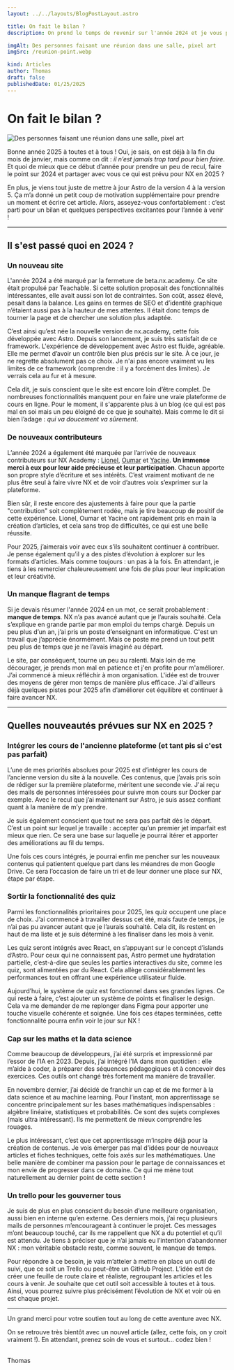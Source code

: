 ```yaml
---
layout: ../../layouts/BlogPostLayout.astro

title: On fait le bilan ?
description: On prend le temps de revenir sur l'année 2024 et je vous parle un peu de ce que j'ai prévu pour l'année 2025 sur NX. 

imgAlt: Des personnes faisant une réunion dans une salle, pixel art
imgSrc: /reunion-point.webp

kind: Articles
author: Thomas
draft: false
publishedDate: 01/25/2025
---
```


# On fait le bilan ?

![Des personnes faisant une réunion dans une salle, pixel art](/reunion-point.webp)

Bonne année 2025 à toutes et à tous ! Oui, je sais, on est déjà à la fin du mois de janvier, mais comme on dit : *il n’est jamais trop tard pour bien faire*. Et quoi de mieux que ce début d’année pour prendre un peu de recul, faire le point sur 2024 et partager avec vous ce qui est prévu pour NX en 2025 ?

En plus, je viens tout juste de mettre à jour Astro de la version 4 à la version 5. Ça m’a donné un petit coup de motivation supplémentaire pour prendre un moment et écrire cet article. Alors, asseyez-vous confortablement : c’est parti pour un bilan et quelques perspectives excitantes pour l’année à venir !

---

## Il s'est passé quoi en 2024 ?

### Un nouveau site

L'année 2024 a été marqué par la fermeture de beta.nx.academy. Ce site était propulsé par Teachable. Si cette solution proposait des fonctionnalités intéressantes, elle avait aussi son lot de contraintes. Son coût, assez élevé, pesait dans la balance. Les gains en termes de SEO et d’identité graphique n’étaient aussi pas à la hauteur de mes attentes. Il était donc temps de tourner la page et de chercher une solution plus adaptée.


C’est ainsi qu’est née la nouvelle version de nx.academy, cette fois développée avec Astro. Depuis son lancement, je suis très satisfait de ce framework. L'expérience de développement avec Astro est fluide, agréable. Elle me permet d’avoir un contrôle bien plus précis sur le site. À ce jour, je ne regrette absolument pas ce choix. Je n'ai pas encore vraiment vu les limites de ce framework (comprendre : il y a forcément des limites). Je verrais cela au fur et à mesure.


Cela dit, je suis conscient que le site est encore loin d’être complet. De nombreuses fonctionnalités manquent pour en faire une vraie plateforme de cours en ligne. Pour le moment, il s'apparente plus à un blog (ce qui est pas mal en soi mais un peu éloigné de ce que je souhaite). Mais comme le dit si bien l’adage : *qui va doucement va sûrement*.


### De nouveaux contributeurs

L’année 2024 a également été marquée par l’arrivée de nouveaux contributeurs sur NX Academy : [Lionel](https://github.com/Escanor1986), [Oumar](https://github.com/OumarYanni) et [Yacine](https://github.com/yaswecan). **Un immense merci à eux pour leur aide précieuse et leur participation**. Chacun apporte son propre style d’écriture et ses intérêts. C’est vraiment motivant de ne plus être seul à faire vivre NX et de voir d’autres voix s’exprimer sur la plateforme.


Bien sûr, il reste encore des ajustements à faire pour que la partie "contribution" soit complètement rodée, mais je tire beaucoup de positif de cette expérience. Lionel, Oumar et Yacine ont rapidement pris en main la création d’articles, et cela sans trop de difficultés, ce qui est une belle réussite.

Pour 2025, j’aimerais voir avec eux s’ils souhaitent continuer à contribuer. Je pense également qu’il y a des pistes d’évolution à explorer sur les formats d’articles. Mais comme toujours : un pas à la fois. En attendant, je tiens à les remercier chaleureusement une fois de plus pour leur implication et leur créativité.


### Un manque flagrant de temps

Si je devais résumer l'année 2024 en un mot, ce serait probablement : **manque de temps**. NX n’a pas avancé autant que je l’aurais souhaité. Cela s’explique en grande partie par mon emploi du temps chargé. Depuis un peu plus d’un an, j’ai pris un poste d’enseignant en informatique. C'est un travail que j’apprécie énormément. Mais ce poste me prend un tout petit peu plus de temps que je ne l’avais imaginé au départ.

Le site, par conséquent, tourne un peu au ralenti. Mais loin de me décourager, je prends mon mal en patience et j'en profite pour m'améliorer. J’ai commencé à mieux réfléchir à mon organisation. L'idée est de trouver des moyens de gérer mon temps de manière plus efficace. J’ai d'ailleurs déjà quelques pistes pour 2025 afin d’améliorer cet équilibre et continuer à faire avancer NX.

---

## Quelles nouveautés prévues sur NX en 2025 ?

### Intégrer les cours de l'ancienne plateforme (et tant pis si c'est pas parfait)

L’une de mes priorités absolues pour 2025 est d’intégrer les cours de l’ancienne version du site à la nouvelle. Ces contenus, que j’avais pris soin de rédiger sur la première plateforme, méritent une seconde vie. J'ai reçu des mails de personnes intéressées pour suivre mon cours sur Docker par exemple. Avec le recul que j’ai maintenant sur Astro, je suis assez confiant quant à la manière de m’y prendre.

Je suis également conscient que tout ne sera pas parfait dès le départ. C’est un point sur lequel je travaille : accepter qu’un premier jet imparfait est mieux que rien. Ce sera une base sur laquelle je pourrai itérer et apporter des améliorations au fil du temps. 

Une fois ces cours intégrés, je pourrai enfin me pencher sur les nouveaux contenus qui patientent quelque part dans les méandres de mon Google Drive. Ce sera l’occasion de faire un tri et de leur donner une place sur NX, étape par étape.


### Sortir la fonctionnalité des quiz

Parmi les fonctionnalités prioritaires pour 2025, les quiz occupent une place de choix. J’ai commencé à travailler dessus cet été, mais faute de temps, je n’ai pas pu avancer autant que je l’aurais souhaité. Cela dit, ils restent en haut de ma liste et je suis déterminé à les finaliser dans les mois à venir.

Les quiz seront intégrés avec React, en s’appuyant sur le concept d’islands d’Astro. Pour ceux qui ne connaissent pas, Astro permet une hydratation partielle, c’est-à-dire que seules les parties interactives du site, comme les quiz, sont alimentées par du React. Cela allège considérablement les performances tout en offrant une expérience utilisateur fluide.

Aujourd’hui, le système de quiz est fonctionnel dans ses grandes lignes. Ce qui reste à faire, c’est ajouter un système de points et finaliser le design. Cela va me demander de me replonger dans Figma pour apporter une touche visuelle cohérente et soignée. Une fois ces étapes terminées, cette fonctionnalité pourra enfin voir le jour sur NX !


### Cap sur les maths et la data science

Comme beaucoup de développeurs, j’ai été surpris et impressionné par l’essor de l’IA en 2023. Depuis, j’ai intégré l’IA dans mon quotidien : elle m’aide à coder, à préparer des séquences pédagogiques et à concevoir des exercices. Ces outils ont changé très fortement ma manière de travailler.

En novembre dernier, j’ai décidé de franchir un cap et de me former à la data science et au machine learning. Pour l’instant, mon apprentissage se concentre principalement sur les bases mathématiques indispensables : algèbre linéaire, statistiques et probabilités. Ce sont des sujets complexes (mais ultra intéressant). Ils me permettent de mieux comprendre les rouages.

Le plus intéressant, c’est que cet apprentissage m’inspire déjà pour la création de contenus. Je vois émerger pas mal d’idées pour de nouveaux articles et fiches techniques, cette fois axés sur les mathématiques. Une belle manière de combiner ma passion pour le partage de connaissances et mon envie de progresser dans ce domaine. Ce qui me mène tout naturellement au dernier point de cette section !


### Un trello pour les gouverner tous

Je suis de plus en plus conscient du besoin d’une meilleure organisation, aussi bien en interne qu’en externe. Ces derniers mois, j’ai reçu plusieurs mails de personnes m’encourageant à continuer le projet. Ces messages m’ont beaucoup touché, car ils me rappellent que NX a du potentiel et qu’il est attendu. Je tiens à préciser que je n’ai jamais eu l’intention d’abandonner NX : mon véritable obstacle reste, comme souvent, le manque de temps.

Pour répondre à ce besoin, je vais m’atteler à mettre en place un outil de suivi, que ce soit un Trello ou peut-être un GitHub Project. L’idée est de créer une feuille de route claire et réaliste, regroupant les articles et les cours à venir. Je souhaite que cet outil soit accessible à toutes et à tous. Ainsi, vous pourrez suivre plus précisément l’évolution de NX et voir où en est chaque projet.


---


Un grand merci pour votre soutien tout au long de cette aventure avec NX.

On se retrouve très bientôt avec un nouvel article (allez, cette fois, on y croit vraiment !). En attendant, prenez soin de vous et surtout… codez bien !


<br>
<span class="author">Thomas</span>
